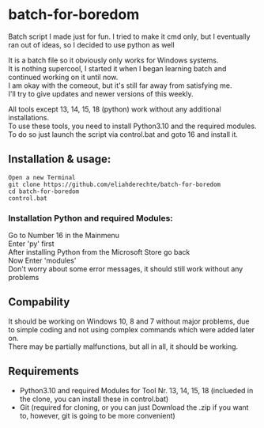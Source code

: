 # batch-for-boredom
Batch script I made just for fun. I tried to make it cmd only, but I eventually ran out of ideas, so I decided to use python as well <br/>

It is a batch file so it obviously only works for Windows systems. <br/>
It is nothing supercool, I started it when I began learning batch and continued working on it until now. <br/>
I am okay with the comeout, but it's still far away from satisfying me. <br/>
I'll try to give updates and newer versions of this weekly. <br/>

All tools except 13, 14, 15, 18 (python) work without any additional installations. <br/>
To use these tools, you need to install Python3.10 and the required modules. <br/>
To do so just launch the script via control.bat and goto 16 and install it. <br/>


## Installation & usage:

```
Open a new Terminal
git clone https://github.com/eliahderechte/batch-for-boredom
cd batch-for-boredom
control.bat
```

### Installation Python and required Modules:
Go to Number 16 in the Mainmenu <br/>
Enter 'py' first <br/>
After installing Python from the Microsoft Store go back <br/>
Now Enter 'modules' <br/>
Don't worry about some error messages, it should still work without any problems <br/>



## Compability
It should be working on Windows 10, 8 and 7 without major problems, due to simple coding and not using complex commands which were added later on. <br/>
There may be partially malfunctions, but all in all, it should be working. <br/>


## Requirements
- Python3.10 and required Modules for Tool Nr. 13, 14, 15, 18 (inclueded in the clone, you can install these in control.bat)<br/>
- Git (required for cloning, or you can just Download the .zip if you want to, however, git is going to be more convenient)
